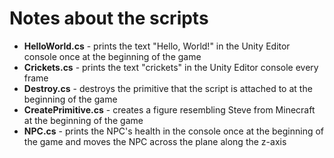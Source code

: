 # Notes about the scripts

* <b>HelloWorld.cs</b> - prints the text "Hello, World!" in the Unity Editor console once at the beginning of the game
* <b>Crickets.cs</b> - prints the text "crickets" in the Unity Editor console every frame
* <b>Destroy.cs</b> - destroys the primitive that the script is attached to at the beginning of the game
* <b>CreatePrimitive.cs</b> - creates a figure resembling Steve from Minecraft at the beginning of the game
* <b>NPC.cs</b> - prints the NPC's health in the console once at the beginning of the game and moves the NPC across the plane along the z-axis
